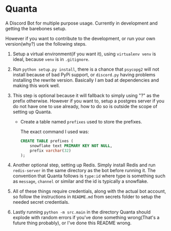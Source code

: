 Quanta
======

A Discord Bot for multiple purpose usage. Currently in development and getting the barebones setup.

However if you want to contribute to the development, or run your own version(why?) use the following steps.

1. Setup a virtual environment(if you want it), using `virtualenv venv` is ideal, because `venv` is in `.gitignore`.

2. Run `python setup.py install`, there is a chance that `psycopg2` will not install because of bad PyPi support, or `discord.py` having problems installing the rewrite version. Basically I am bad at dependencies and making this work well.

3. This step is optional because it will fallback to simply using "?" as the prefix otherwise. However if you want to, setup a postgres server if you do not have one to use already, how to do so is outside the scope of setting up Quanta.

    * Create a table named `prefixes` used to store the prefixes.

        The exact command I used was:
        ```SQL
        CREATE TABLE prefixes (
            snowflake text PRIMARY KEY NOT NULL,
            prefix varchar(32)
        );
        ```
4. Another optional step, setting up Redis. Simply install Redis and run `redis-server` in the same directory as the bot before running it. The convention that Quanta follows is `type:id` where type is something such as `message`, `channel` or similar and the id is typically a snowflake.

5. All of these things require credentials, along with the actual bot account, so follow the instructions in `README.md` from secrets folder to setup the needed secret credentials.

6. Lastly running `python -m src.main` in the directory Quanta should explode with random errors if you've done something wrong(That's a future thing probably), or I've done this README wrong.

